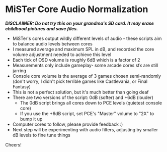 # MiSTer Core Audio Normalization

_**DISCLAIMER: Do not try this on your grandma's SD card. It may erase childhood pictures and save files.**_

* MiSTer's cores output wildly different levels of audio - these scripts aim to balance audio levels between cores
* I measured average and maximum SPL in dB, and recorded the core volume adjustment needed to achieve this level
* Each tick of OSD volume is roughly 6dB which is a factor of 2
* Measurements only include gameplay- some arcade cores sfx are still jarring
* Console core volume is the average of 3 games chosen semi-randomly (don't worry, I didn't pick terrible games like Castlevania, or Final Fantasy)
* This is not a perfect solution, but it's much better than going deaf
* There are two versions of the script: 0dB (softer) and +6dB (louder)
  * The 0dB script brings all cores down to PCE levels (quietest console core)
  * If you use the +6dB script, set PCE's "Master" volume to "2X" to bump it up
* Computer cores to follow, please provide feedback :)
* Next step will be experimenting with audio filters, adjusting by smaller dB levels to fine tune things

Cheers!
